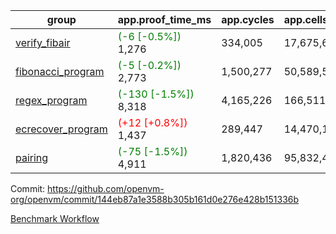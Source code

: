| group | app.proof_time_ms | app.cycles | app.cells_used | leaf.proof_time_ms | leaf.cycles | leaf.cells_used |
| -- | -- | -- | -- | -- | -- | -- |
| [verify_fibair](https://github.com/openvm-org/openvm/blob/benchmark-results/benchmarks-pr/1550/verify_fibair-144eb87a1e3588b305b161d0e276e428b151336b.md) |<span style='color: green'>(-6 [-0.5%])</span> 1,276 |  334,005 |  17,675,654 |- | - | - |
| [fibonacci_program](https://github.com/openvm-org/openvm/blob/benchmark-results/benchmarks-pr/1550/fibonacci-144eb87a1e3588b305b161d0e276e428b151336b.md) |<span style='color: green'>(-5 [-0.2%])</span> 2,773 |  1,500,277 |  50,589,503 |- | - | - |
| [regex_program](https://github.com/openvm-org/openvm/blob/benchmark-results/benchmarks-pr/1550/regex-144eb87a1e3588b305b161d0e276e428b151336b.md) |<span style='color: green'>(-130 [-1.5%])</span> 8,318 |  4,165,226 |  166,511,152 |- | - | - |
| [ecrecover_program](https://github.com/openvm-org/openvm/blob/benchmark-results/benchmarks-pr/1550/ecrecover-144eb87a1e3588b305b161d0e276e428b151336b.md) |<span style='color: red'>(+12 [+0.8%])</span> 1,437 |  289,447 |  14,470,186 |- | - | - |
| [pairing](https://github.com/openvm-org/openvm/blob/benchmark-results/benchmarks-pr/1550/pairing-144eb87a1e3588b305b161d0e276e428b151336b.md) |<span style='color: green'>(-75 [-1.5%])</span> 4,911 |  1,820,436 |  95,832,407 |- | - | - |


Commit: https://github.com/openvm-org/openvm/commit/144eb87a1e3588b305b161d0e276e428b151336b

[Benchmark Workflow](https://github.com/openvm-org/openvm/actions/runs/14204098015)
